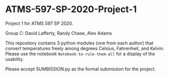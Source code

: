 # ATMS-597-SP-2020-Project-1
Project 1 for ATMS 597 SP 2020.

Group C: David Lafferty, Randy Chase, Alex Adams

This repository contains 3 python modules (one from each author) that convert temperatures freely among degrees Celsius, Fahrenheit, and Kelvin. Please use the notebook `Notebook-to-rule-them-all` for a display of the usability.

Please accept SUMBISSION.py as the formal submission for the project. 
